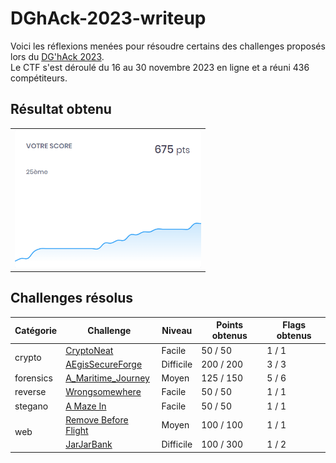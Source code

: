 # DGhAck-2023-writeup

Voici les réflexions menées pour résoudre certains des challenges proposés lors du [DG'hAck 2023](https://www.dghack.fr/).<br/>
Le CTF s'est déroulé du 16 au 30 novembre 2023 en ligne et a réuni 436 compétiteurs.


## Résultat obtenu

<table>
  <tbody>
    <tr>
      <td><img alt="Classement final à l'issue de la compétition" src="./score-final.png" height="220"></td>
    </tr>
  </tbody>
</table>

## Challenges résolus

<table>
 <thead><tr><th>Catégorie</th><th>Challenge</th><th>Niveau</th><th>Points obtenus</th><th>Flags obtenus</th></tr></thead>
 <tbody>
  <tr><td rowspan=2>crypto</td>
        <td><a href="./crypto/CryptoNeat/CryptoNeat.md">CryptoNeat</a></td><td>Facile</td><td>50 / 50</td><td>1 / 1</td></tr>
    <tr><td><a href="./crypto/AEgisSecureForge/AEgisSecureForge.md">AEgisSecureForge</a></td><td>Difficile</td><td>200 / 200</td><td>3 / 3</td></tr>
  <tr><td rowspan=1>forensics</td>
        <td><a href="./forensics/A_Maritime_Journey/A_Maritime_Journey.md">A_Maritime_Journey</a></td><td>Moyen</td><td>125 / 150</td><td>5 / 6</td></tr>
  <tr><td rowspan=1>reverse</td>
        <td><a href="./reverse/Wrongsomewhere/Wrongsomewhere.md">Wrongsomewhere</a></td><td>Facile</td><td>50 / 50</td><td>1 / 1</td></tr>
  <tr><td rowspan=1>stegano</td>
        <td><a href="./stegano/A_Maze_In/A_Maze_In.md">A Maze In</a></td><td>Facile</td><td>50 / 50</td><td>1 / 1</td></tr>
  <tr><td rowspan=2>web</td>
        <td><a href="./web/Remove_Before_Flight/Remove_Before_Flight.md">Remove Before Flight</a></td><td>Moyen</td><td>100 / 100</td><td>1 / 1</td></tr>
    <tr><td><a href="./web/JarJarBank/JarJarBank.md">JarJarBank</a></td><td>Difficile</td><td>100 / 300</td><td>1 / 2</td></tr>
 </tbody>
</table>
